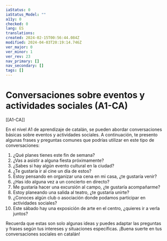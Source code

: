 ```yaml
---
iaStatus: 0
iaStatus_Model: ""
a11y: 0
checked: 0
lang: ES
translations: 
created: 2024-02-15T00:56:44.084Z
modified: 2024-04-03T20:19:14.746Z
ver_major: 0
ver_minor: 1
ver_rev: 23
nav_primary: []
nav_secondary: []
tags: []
---
```

# Conversaciones sobre eventos y actividades sociales (A1-CA)

[[A1-CA]]

En el nivel A1 de aprendizaje de catalán, se pueden abordar conversaciones básicas sobre eventos y actividades sociales. A continuación, te presento algunas frases y preguntas comunes que podrías utilizar en este tipo de conversaciones:

1. ¿Qué planes tienes este fin de semana?
2. ¿Vas a asistir a alguna fiesta próximamente?
3. ¿Sabes si hay algún evento cultural en la ciudad?
4. ¿Te gustaría ir al cine un día de estos?
5. Estoy pensando en organizar una cena en mi casa, ¿te gustaría venir?
6. ¿Has ido alguna vez a un concierto en directo?
7. Me gustaría hacer una excursión al campo, ¿te gustaría acompañarme?
8. Estoy planeando una salida al teatro, ¿te gustaría unirte?
9. ¿Conoces algún club o asociación donde podamos participar en actividades sociales?
10. Este sábado hay una exposición de arte en el centro, ¿quieres ir a verla juntos?

Recuerda que estas son solo algunas ideas y puedes adaptar las preguntas y frases según tus intereses y situaciones específicas. ¡Buena suerte en tus conversaciones sociales en catalán!
